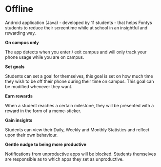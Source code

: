 # Offline
Android application (Java) - developed by 11 students - that helps Fontys students to reduce their screentime while at school in an insightful and rewarding way.

**On campus only**

The app detects when you enter / exit campus and will only track your phone usage while you are on campus.

**Set goals**

Students can set a goal for themselves, this goal is set on how much time they wish to be off their phone during their time on campus. This goal can be modified whenever they want.

**Earn rewards**

When a student reaches a certain milestone, they will be presented with a reward in the form of a meme-sticker.

**Gain insights**

Students can view their Daily, Weekly and Monthly Statistics and reflect upon their own behaviour. 

**Gentle nudge to being more productive**

Notifications from unproductive apps will be blocked. Students themselves are responsible as to which apps they set as unproductive. 
